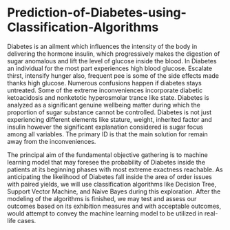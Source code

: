 # Prediction-of-Diabetes-using-Classification-Algorithms

Diabetes is an ailment which influences the intensity of the body in delivering the hormone insulin, which progressively makes the digestion of sugar anomalous and lift the level of glucose inside the blood. In Diabetes an individual for the most part experiences high blood glucose. Escalate thirst, intensify hunger also, frequent pee is some of the side effects made thanks high glucose. Numerous confusions happen if diabetes stays untreated. Some of the extreme inconveniences incorporate diabetic ketoacidosis and nonketotic hyperosmolar trance like state. Diabetes is analyzed as a significant genuine wellbeing matter during which the proportion of sugar substance cannot be controlled. Diabetes is not just experiencing different elements like stature, weight, inherited factor and insulin however the significant explanation considered is sugar focus among all variables. The primary ID is that the main solution for remain away from the inconveniences.

The principal aim of the fundamental objective gathering is to machine learning model that may foresee the probability of Diabetes inside the patients at its beginning phases with most extreme exactness reachable. As anticipating the likelihood of Diabetes fall inside the area of order issues with paired yields, we will use classification algorithms like Decision Tree, Support Vector Machine, and Naive Bayes during this exploration. After the modeling of the algorithms is finished, we may test and assess our outcomes based on its exhibition measures and with acceptable outcomes, would attempt to convey the machine learning model to be utilized in real-life cases.
